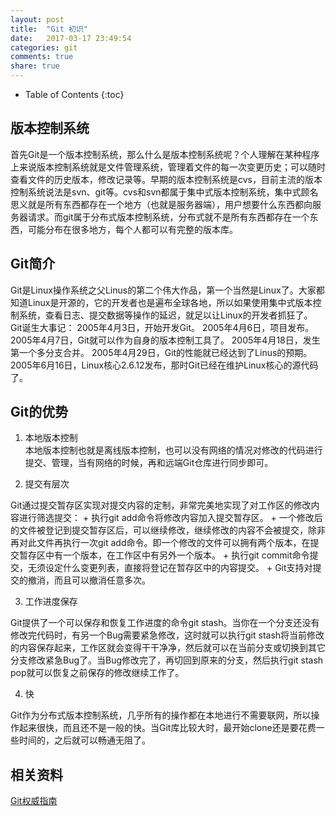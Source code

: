 ```yaml
---
layout: post
title:  "Git 初识"
date:   2017-03-17 23:49:54
categories: git
comments: true
share: true
---
```


* Table of Contents
{:toc}

## 版本控制系统
首先Git是一个版本控制系统，那么什么是版本控制系统呢？个人理解在某种程序上来说版本控制系统就是文件管理系统，管理着文件的每一次变更历史；可以随时查看文件的历史版本，修改记录等。早期的版本控制系统是cvs，目前主流的版本控制系统说法是svn、git等。cvs和svn都属于集中式版本控制系统，集中式顾名思义就是所有东西都存在一个地方（也就是服务器端），用户想要什么东西都向服务器请求。而git属于分布式版本控制系统，分布式就不是所有东西都存在一个东西，可能分布在很多地方，每个人都可以有完整的版本库。

## Git简介
Git是Linux操作系统之父Linus的第二个伟大作品，第一个当然是Linux了。大家都知道Linux是开源的，它的开发者也是遍布全球各地，所以如果使用集中式版本控制系统，查看日志、提交数据等操作的延迟，就足以让Linux的开发者抓狂了。
Git诞生大事记：
2005年4月3日，开始开发Git。
2005年4月6日，项目发布。
2005年4月7日，Git就可以作为自身的版本控制工具了。
2005年4月18日，发生第一个多分支合并。
2005年4月29日，Git的性能就已经达到了Linus的预期。
2005年6月16日，Linux核心2.6.12发布，那时Git已经在维护Linux核心的源代码了。

## Git的优势
1. 本地版本控制  
本地版本控制也就是离线版本控制，也可以没有网络的情况对修改的代码进行提交、管理，当有网络的时候，再和远端Git仓库进行同步即可。

2. 提交有层次

Git通过提交暂存区实现对提交内容的定制，非常完美地实现了对工作区的修改内容进行筛选提交：
    + 执行git add命令将修改内容加入提交暂存区。
    + 一个修改后的文件被登记到提交暂存区后，可以继续修改，继续修改的内容不会被提交，除非再对此文件再执行一次git add命令。即一个修改的文件可以拥有两个版本，在提交暂存区中有一个版本，在工作区中有另外一个版本。
    + 执行git commit命令提交，无须设定什么变更列表，直接将登记在暂存区中的内容提交。
    + Git支持对提交的撤消，而且可以撤消任意多次。

3. 工作进度保存

Git提供了一个可以保存和恢复工作进度的命令git stash。当你在一个分支还没有修改完代码时，有另一个Bug需要紧急修改，这时就可以执行git stash将当前修改的内容保存起来，工作区就会变得干干净净，然后就可以在当前分支或切换到其它分支修改紧急Bug了。当Bug修改完了，再切回到原来的分支，然后执行git stash pop就可以恢复之前保存的修改继续工作了。

4. 快

Git作为分布式版本控制系统，几乎所有的操作都在本地进行不需要联网，所以操作起来很快，而且还不是一般的快。当Git库比较大时，最开始clone还是要花费一些时间的，之后就可以畅通无阻了。

## 相关资料
[Git权威指南](http://www.worldhello.net/gotgit/)